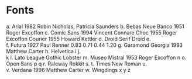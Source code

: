 Fonts
=====

a.  Arial               1982    Robin Nicholas, Patricia Saunders
b.  Bebas Neue
    Banco               1951    Roger Excoffon
c.  Comic Sans          1994    Vincent Connare
    Choc                1955    Roger Excoffon
    Courier             1955    Howard Kettler
d.  Droid Serif
    Droid
e.  
f.  Futura              1927    Paul Renner     0.83 0.71 0.44 1.20
g.  Garamond
    Georgia             1993    Matthew Carter
h.  Helvetica
i
j.  
k
l.  Lato
    League Gothic
    Lobster
m.  Museo
    Mistral             1953    Roger Excoffon
n
o.  Open Sans
p
q
r.  Raleway
    Rokkit
s.
t.  Times New Roman
u.  
v.  Verdana             1996    Matthew Carter
w.  Wingdings
x
y
z